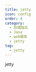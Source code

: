 ```yaml
---
title: jetty
icon: config
order: 4
category:
  - 后端指北
  - Java
  - web服务
  - jetty
tag:
  - jetty
---
```


jetty

